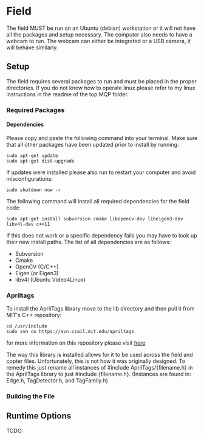 # Field
The field MUST be run on an Ubuntu (debian) workstation or it will not have all the packages and setup necessary. The computer also needs to have a webcam to run. The webcam can either be integrated or a USB camera, it will behave similarly.

## Setup
The field requires several packages to run and must be placed in the proper directories. If you do not know how to operate linux please refer to my linux instructions in the readme of the top MQP folder.

### Required Packages

#### Dependencies
Please copy and paste the following command into your terminal. Make sure that all other packages have been updated prior to install by running:
~~~~
sudo apt-get update
sudo apt-get dist-upgrade
~~~~
If updates were installed please also run to restart your computer and avoid misconfigurations:
~~~~
sudo shutdown now -r
~~~~
The following command will install all required dependencies for the field code:
~~~~
sudo apt-get install subversion cmake libopencv-dev libeigen3-dev libv4l-dev c++11
~~~~
If this does not work or a specific dependency fails you may have to look up their new install paths. The list of all dependencies are as follows:
- Subversion
- Cmake
- OpenCV (C/C++)
- Eigen (or Eigen3)
- libv4l (Ubuntu Video4Linux)

### Apriltags
To install the AprilTags library move to the lib directory and then pull it from MIT's C++ repository:
~~~~
cd /usr/include
sudo svn co https://svn.csail.mit.edu/apriltags
~~~~
for more information on this repository please visit [here](http://people.csail.mit.edu/kaess/apriltags/)

The way this library is installed allows for it to be used across the field and copter files. Unfortunately, this is not how it was originally designed. To remedy this just rename all instances of #include AprilTags/{filename.h} in the AprilTags library to just #include {filename.h}.  (Instances are found in: Edge.h, TagDetector.h, and TagFamily.h)

### Building the File

## Runtime Options
TODO:
